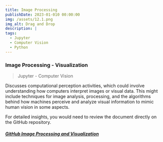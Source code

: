 ```yaml
---
title: Image Processing
publishDate: 2023-01-010 00:00:00
img: /assets/12.1.png
img_alt: Drag and Drop 
description: |
tags:
  - Jupyter 
  - Computer Vision 
  - Python 
---
```

### Image Processing - Visualization
> Jupyter - Computer Vision  

Discusses computational perception activities, which could involve understanding how computers interpret images or visual data. This might include techniques for image analysis, processing, and the algorithms behind how machines perceive and analyze visual information to mimic human vision in some aspects. 

For detailed insights, you would need to review the document directly on the GitHub repository.



##### <a href="https://github.com/Ivo196/Image-Processing-and-Visualization-" target="_blank">GitHub Image Processing and Visualization</a>

